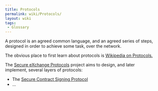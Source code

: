 ```yaml
---
title: Protocols
permalink: wiki/Protocols/
layout: wiki
tags:
 - Glossary
---
```


A protocol is an agreed common language, and an agreed series of steps,
designed in order to achieve some task, over the network.

The obvious place to first learn about protocols is [ Wikipedia on
Protocols.](http://en.wikipedia.org/wiki/Communications_protocol "wikilink")

The [Secure eXchange Protocols](/wiki/Main "wikilink") project aims to design,
and later implement, several layers of protocols:

-   The [Secure Contract Signing
    Protocol](/wiki/Secure_Contract_Signing_Protocol "wikilink")
-   ...

